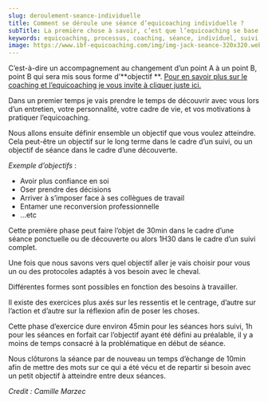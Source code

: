 ```yaml
---
slug: deroulement-seance-individuelle
title: Comment se déroule une séance d’equicoaching individuelle ?
subTitle: La première chose à savoir, c’est que l’equicoaching se base sur un processus de coaching.
keywords: equicoaching, processus, coaching, séance, individuel, suivi
image: https://www.ibf-equicoaching.com/img/img-jack-seance-320x320.webp
---
```


C’est-à-dire un accompagnement au changement d’un point A à un point B, point B qui sera mis sous forme d’**objectif
**. [Pour en savoir plus sur le coaching et l’equicoaching je vous invite à cliquer juste ici.](/blog/equicoaching-quest-ce-que-cest)

Dans un premier temps je vais prendre le temps de découvrir avec vous lors d’un entretien, votre personnalité, votre
cadre de vie, et vos motivations à pratiquer l’equicoaching.

Nous allons ensuite définir ensemble un objectif que vous voulez atteindre. Cela peut-être un objectif sur le long terme
dans le cadre d’un suivi, ou un objectif de séance dans le cadre d’une découverte.

*Exemple d’objectifs* :

- Avoir plus confiance en soi
- Oser prendre des décisions
- Arriver à s’imposer face à ses collègues de travail
- Entamer une reconversion professionnelle
- ...etc

Cette première phase peut faire l’objet de 30min dans le cadre d’une séance ponctuelle ou de découverte ou alors 1H30
dans le cadre d’un suivi complet.

Une fois que nous savons vers quel objectif aller je vais choisir pour vous un ou des protocoles adaptés à vos besoin
avec le cheval.

Différentes formes sont possibles en fonction des besoins à travailler.

Il existe des exercices plus axés sur les ressentis et le centrage, d’autre sur l’action et d’autre sur la réflexion
afin de poser les choses.

Cette phase d’exercice dure environ 45min pour les séances hors suivi, 1h pour les séances en forfait car l’objectif
ayant été défini au préalable, il y a moins de temps consacré à la problématique en début de séance.

Nous clôturons la séance par de nouveau un temps d’échange de 10min afin de mettre des mots sur ce qui a été vécu et de
repartir si besoin avec un petit objectif à atteindre entre deux séances.

*Credit : Camille Marzec*


